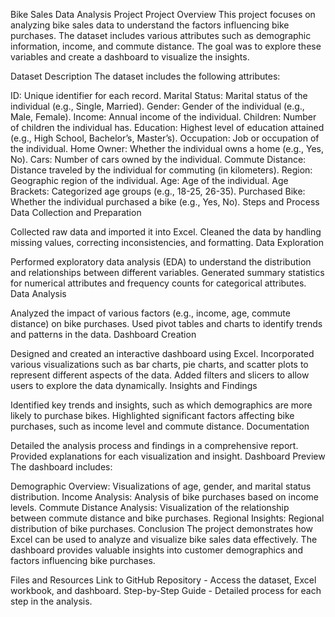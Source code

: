 Bike Sales Data Analysis Project
Project Overview
This project focuses on analyzing bike sales data to understand the factors influencing bike purchases. The dataset includes various attributes such as demographic information, income, and commute distance. The goal was to explore these variables and create a dashboard to visualize the insights.

Dataset Description
The dataset includes the following attributes:

ID: Unique identifier for each record.
Marital Status: Marital status of the individual (e.g., Single, Married).
Gender: Gender of the individual (e.g., Male, Female).
Income: Annual income of the individual.
Children: Number of children the individual has.
Education: Highest level of education attained (e.g., High School, Bachelor’s, Master’s).
Occupation: Job or occupation of the individual.
Home Owner: Whether the individual owns a home (e.g., Yes, No).
Cars: Number of cars owned by the individual.
Commute Distance: Distance traveled by the individual for commuting (in kilometers).
Region: Geographic region of the individual.
Age: Age of the individual.
Age Brackets: Categorized age groups (e.g., 18-25, 26-35).
Purchased Bike: Whether the individual purchased a bike (e.g., Yes, No).
Steps and Process
Data Collection and Preparation

Collected raw data and imported it into Excel.
Cleaned the data by handling missing values, correcting inconsistencies, and formatting.
Data Exploration

Performed exploratory data analysis (EDA) to understand the distribution and relationships between different variables.
Generated summary statistics for numerical attributes and frequency counts for categorical attributes.
Data Analysis

Analyzed the impact of various factors (e.g., income, age, commute distance) on bike purchases.
Used pivot tables and charts to identify trends and patterns in the data.
Dashboard Creation

Designed and created an interactive dashboard using Excel.
Incorporated various visualizations such as bar charts, pie charts, and scatter plots to represent different aspects of the data.
Added filters and slicers to allow users to explore the data dynamically.
Insights and Findings

Identified key trends and insights, such as which demographics are more likely to purchase bikes.
Highlighted significant factors affecting bike purchases, such as income level and commute distance.
Documentation

Detailed the analysis process and findings in a comprehensive report.
Provided explanations for each visualization and insight.
Dashboard Preview
The dashboard includes:

Demographic Overview: Visualizations of age, gender, and marital status distribution.
Income Analysis: Analysis of bike purchases based on income levels.
Commute Distance Analysis: Visualization of the relationship between commute distance and bike purchases.
Regional Insights: Regional distribution of bike purchases.
Conclusion
The project demonstrates how Excel can be used to analyze and visualize bike sales data effectively. The dashboard provides valuable insights into customer demographics and factors influencing bike purchases.

Files and Resources
Link to GitHub Repository - Access the dataset, Excel workbook, and dashboard.
Step-by-Step Guide - Detailed process for each step in the analysis.
